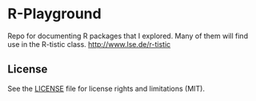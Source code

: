 # R-Playground

Repo for documenting R packages that I explored. Many of them will find use in the R-tistic class. http://www.lse.de/r-tistic

## License

See the [LICENSE](LICENSE.md) file for license rights and limitations (MIT).

